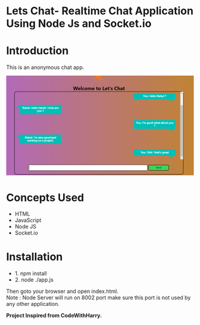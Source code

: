 # Lets Chat- Realtime Chat Application Using Node Js and Socket.io
# Introduction
This is an anonymous chat app.

![](img/screenshot.png)

# Concepts Used
<ul>
  <li>HTML</>
  <li>JavaScript</>
  <li>Node JS</>
  <li>Socket.io</>
</ul>

# Installation
<ul>
  <li>1. npm install</>
  <li>2. node ./app.js</>
</ul>
Then goto your browser and open index.html.<br> Note : Node Server will run on 8002 port make sure this port is not used by any other application.


<b>Project Inspired from CodeWithHarry.</b>
